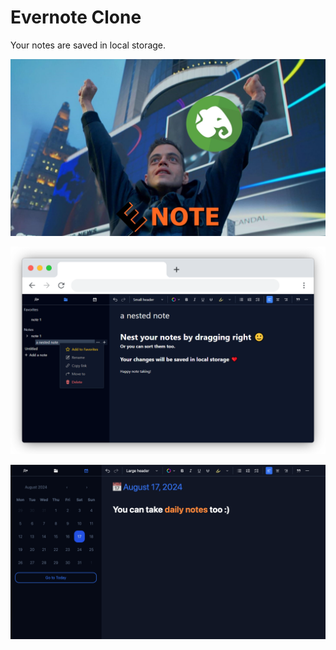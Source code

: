 # Evernote Clone

Your notes are saved in local storage.

![Evernote Clone](./public/e-note.jpg)

![Sample 2](./public/Screenshot_2.png)

![Sample 1](./public/Screenshot_1.png)

